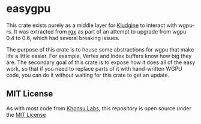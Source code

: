 # easygpu

This crate exists purely as a middle layer for [Kludgine](https://github.com/khonsulabs/kludgine) to interact with wgpu-rs. It was extracted from [rgx](https://github.com/cloudhead/rgx) as part of an attempt to upgrade from wgpu 0.4 to 0.6, which had several breaking issues.

The purpose of this crate is to house some abstractions for wgpu that make life a little easier. For example, Vertex and Index buffers know how big they are. The secondary goal of this crate is to expose how it does all of the easy work, so that if you need to replace parts of it with hand-written WGPU code, you can do it without waiting for this crate to get an update.

## MIT License

As with most code from [Khonsu Labs](https://khonsulabs.com), this repository is open source under the [MIT License](./LICENSE.txt)

